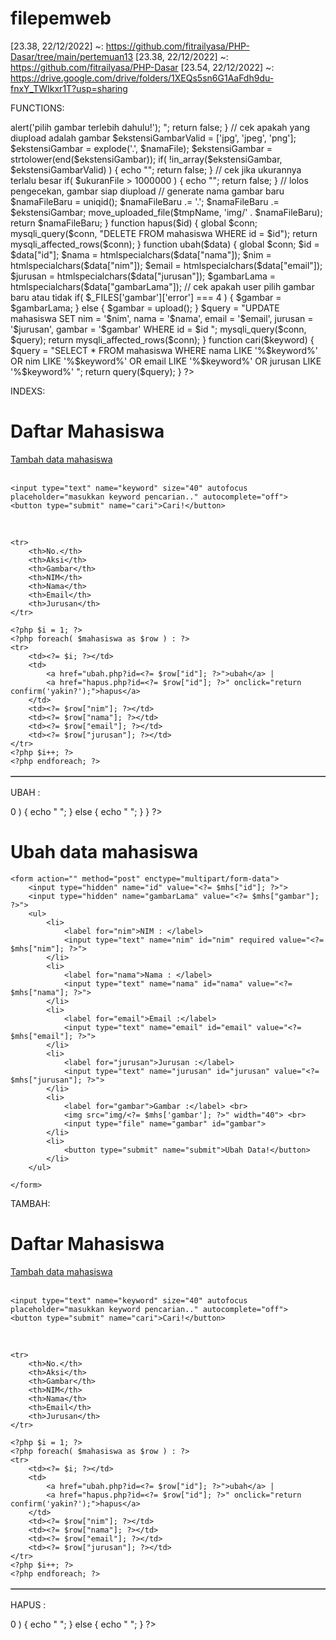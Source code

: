 # filepemweb
[23.38, 22/12/2022] ~: https://github.com/fitrailyasa/PHP-Dasar/tree/main/pertemuan13
[23.38, 22/12/2022] ~: https://github.com/fitrailyasa/PHP-Dasar
[23.54, 22/12/2022] ~: https://drive.google.com/drive/folders/1XEQs5sn6G1AaFdh9du-fnxY_TWIkxr1T?usp=sharing

FUNCTIONS:
<?php 
// koneksi ke database
$conn = mysqli_connect("localhost", "root", "", "phpdasar");


function query($query) {
	global $conn;
	$result = mysqli_query($conn, $query);
	$rows = [];
	while( $row = mysqli_fetch_assoc($result) ) {
		$rows[] = $row;
	}
	return $rows;
}


function tambah($data) {
	global $conn;

	$nama = htmlspecialchars($data["nama"]);
	$nim = htmlspecialchars($data["nim"]);
	$email = htmlspecialchars($data["email"]);
	$jurusan = htmlspecialchars($data["jurusan"]);

	// upload gambar
	$gambar = upload();
	if( !$gambar ) {
		return false;
	}

	$query = "INSERT INTO mahasiswa
				VALUES
			  ('', '$nama', '$nim', '$email', '$jurusan', '$gambar')
			";
	mysqli_query($conn, $query);

	return mysqli_affected_rows($conn);
}


function upload() {

	$namaFile = $_FILES['gambar']['name'];
	$ukuranFile = $_FILES['gambar']['size'];
	$error = $_FILES['gambar']['error'];
	$tmpName = $_FILES['gambar']['tmp_name'];

	// cek apakah tidak ada gambar yang diupload
	if( $error === 4 ) {
		echo "<script>
				alert('pilih gambar terlebih dahulu!');
			  </script>";
		return false;
	}

	// cek apakah yang diupload adalah gambar
	$ekstensiGambarValid = ['jpg', 'jpeg', 'png'];
	$ekstensiGambar = explode('.', $namaFile);
	$ekstensiGambar = strtolower(end($ekstensiGambar));
	if( !in_array($ekstensiGambar, $ekstensiGambarValid) ) {
		echo "<script>
				alert('yang anda upload bukan gambar!');
			  </script>";
		return false;
	}

	// cek jika ukurannya terlalu besar
	if( $ukuranFile > 1000000 ) {
		echo "<script>
				alert('ukuran gambar terlalu besar!');
			  </script>";
		return false;
	}

	// lolos pengecekan, gambar siap diupload
	// generate nama gambar baru
	$namaFileBaru = uniqid();
	$namaFileBaru .= '.';
	$namaFileBaru .= $ekstensiGambar;

	move_uploaded_file($tmpName, 'img/' . $namaFileBaru);

	return $namaFileBaru;
}




function hapus($id) {
	global $conn;
	mysqli_query($conn, "DELETE FROM mahasiswa WHERE id = $id");
	return mysqli_affected_rows($conn);
}


function ubah($data) {
	global $conn;

	$id = $data["id"];
	$nama = htmlspecialchars($data["nama"]);
	$nim = htmlspecialchars($data["nim"]);
	$email = htmlspecialchars($data["email"]);
	$jurusan = htmlspecialchars($data["jurusan"]);
	$gambarLama = htmlspecialchars($data["gambarLama"]);
	
	// cek apakah user pilih gambar baru atau tidak
	if( $_FILES['gambar']['error'] === 4 ) {
		$gambar = $gambarLama;
	} else {
		$gambar = upload();
	}
	

	$query = "UPDATE mahasiswa SET
				nim = '$nim',
				nama = '$nama',
				email = '$email',
				jurusan = '$jurusan',
				gambar = '$gambar'
			  WHERE id = $id
			";

	mysqli_query($conn, $query);

	return mysqli_affected_rows($conn);	
}


function cari($keyword) {
	$query = "SELECT * FROM mahasiswa
				WHERE
			  nama LIKE '%$keyword%' OR
			  nim LIKE '%$keyword%' OR
			  email LIKE '%$keyword%' OR
			  jurusan LIKE '%$keyword%'
			";
	return query($query);
}
?>

INDEXS:
<?php 
require 'functions.php';
$mahasiswa = query("SELECT * FROM mhs");

// tombol cari ditekan
if( isset($_POST["cari"]) ) {
	$mahasiswa = cari($_POST["keyword"]);
}

?>
<!DOCTYPE html>
<html>
<head>
	<title>Halaman Admin</title>
</head>
<body>

<h1>Daftar Mahasiswa</h1>

<a href="tambah.php">Tambah data mahasiswa</a>
<br><br>

<form action="" method="post">

	<input type="text" name="keyword" size="40" autofocus placeholder="masukkan keyword pencarian.." autocomplete="off">
	<button type="submit" name="cari">Cari!</button>
	
</form>

<br>
<table border="1" cellpadding="10" cellspacing="0">

	<tr>
		<th>No.</th>
		<th>Aksi</th>
		<th>Gambar</th>
		<th>NIM</th>
		<th>Nama</th>
		<th>Email</th>
		<th>Jurusan</th>
	</tr>

	<?php $i = 1; ?>
	<?php foreach( $mahasiswa as $row ) : ?>
	<tr>
		<td><?= $i; ?></td>
		<td>
			<a href="ubah.php?id=<?= $row["id"]; ?>">ubah</a> |
			<a href="hapus.php?id=<?= $row["id"]; ?>" onclick="return confirm('yakin?');">hapus</a>
		</td>
		<td><?= $row["nim"]; ?></td>
		<td><?= $row["nama"]; ?></td>
		<td><?= $row["email"]; ?></td>
		<td><?= $row["jurusan"]; ?></td>
	</tr>
	<?php $i++; ?>
	<?php endforeach; ?>
	
</table>

</body>
</html>

UBAH :
<?php
require 'functions.php';

// ambil data di URL
$id = $_GET["id"];

// query data mahasiswa berdasarkan id
$mhs = query("SELECT * FROM mahasiswa WHERE id = $id")[0];


// cek apakah tombol submit sudah ditekan atau belum
if( isset($_POST["submit"]) ) {
	
	// cek apakah data berhasil diubah atau tidak
	if( ubah($_POST) > 0 ) {
		echo "
			<script>
				alert('data berhasil diubah!');
				document.location.href = 'index.php';
			</script>
		";
	} else {
		echo "
			<script>
				alert('data gagal diubah!');
				document.location.href = 'index.php';
			</script>
		";
	}


}
?>
<!DOCTYPE html>
<html>
<head>
	<title>Ubah data mahasiswa</title>
</head>
<body>
	<h1>Ubah data mahasiswa</h1>

	<form action="" method="post" enctype="multipart/form-data">
		<input type="hidden" name="id" value="<?= $mhs["id"]; ?>">
		<input type="hidden" name="gambarLama" value="<?= $mhs["gambar"]; ?>">
		<ul>
			<li>
				<label for="nim">NIM : </label>
				<input type="text" name="nim" id="nim" required value="<?= $mhs["nim"]; ?>">
			</li>
			<li>
				<label for="nama">Nama : </label>
				<input type="text" name="nama" id="nama" value="<?= $mhs["nama"]; ?>">
			</li>
			<li>
				<label for="email">Email :</label>
				<input type="text" name="email" id="email" value="<?= $mhs["email"]; ?>">
			</li>
			<li>
				<label for="jurusan">Jurusan :</label>
				<input type="text" name="jurusan" id="jurusan" value="<?= $mhs["jurusan"]; ?>">
			</li>
			<li>
				<label for="gambar">Gambar :</label> <br>
				<img src="img/<?= $mhs['gambar']; ?>" width="40"> <br>
				<input type="file" name="gambar" id="gambar">
			</li>
			<li>
				<button type="submit" name="submit">Ubah Data!</button>
			</li>
		</ul>

	</form>




</body>
</html>

TAMBAH:
<?php 
require 'functions.php';
$mahasiswa = query("SELECT * FROM mhs");

// tombol cari ditekan
if( isset($_POST["cari"]) ) {
	$mahasiswa = cari($_POST["keyword"]);
}

?>
<!DOCTYPE html>
<html>
<head>
	<title>Halaman Admin</title>
</head>
<body>

<h1>Daftar Mahasiswa</h1>

<a href="tambah.php">Tambah data mahasiswa</a>
<br><br>

<form action="" method="post">

	<input type="text" name="keyword" size="40" autofocus placeholder="masukkan keyword pencarian.." autocomplete="off">
	<button type="submit" name="cari">Cari!</button>
	
</form>

<br>
<table border="1" cellpadding="10" cellspacing="0">

	<tr>
		<th>No.</th>
		<th>Aksi</th>
		<th>Gambar</th>
		<th>NIM</th>
		<th>Nama</th>
		<th>Email</th>
		<th>Jurusan</th>
	</tr>

	<?php $i = 1; ?>
	<?php foreach( $mahasiswa as $row ) : ?>
	<tr>
		<td><?= $i; ?></td>
		<td>
			<a href="ubah.php?id=<?= $row["id"]; ?>">ubah</a> |
			<a href="hapus.php?id=<?= $row["id"]; ?>" onclick="return confirm('yakin?');">hapus</a>
		</td>
		<td><?= $row["nim"]; ?></td>
		<td><?= $row["nama"]; ?></td>
		<td><?= $row["email"]; ?></td>
		<td><?= $row["jurusan"]; ?></td>
	</tr>
	<?php $i++; ?>
	<?php endforeach; ?>
	
</table>

</body>
</html>


HAPUS :
<?php 
require 'functions.php';

$id = $_GET["id"];

if( hapus($id) > 0 ) {
	echo "
		<script>
			alert('data berhasil dihapus!');
			document.location.href = 'index.php';
		</script>
	";
} else {
	echo "
		<script>
			alert('data gagal ditambahkan!');
			document.location.href = 'index.php';
		</script>
	";
}

?>
